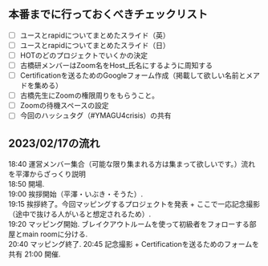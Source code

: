 ## 本番までに行っておくべきチェックリスト
- [ ] ユースとrapidについてまとめたスライド（英）
- [ ] ユースとrapidについてまとめたスライド（日）
- [ ] HOTのどのプロジェクトでいくかの決定
- [ ] 古橋研メンバーはZoom名をHost_氏名にするように周知する
- [ ] Certificationを送るためのGoogleフォーム作成（掲載して欲しい名前とメアドを集める）
- [ ] 古橋先生にZoomの権限周りをもらうこと。
- [ ] Zoomの待機スペースの設定
- [ ] 今回のハッシュタグ（#YMAGU4crisis）の共有

## 2023/02/17の流れ
18:40 運営メンバー集合（可能な限り集まれる方は集まって欲しいです。）流れを平澤からざっくり説明   
18:50 開場.  
19:00 挨拶開始（平澤・いぶき・そうた）.  
19:15 挨拶終了。今回マッピングするプロジェクトを発表 + ここで一応記念撮影（途中で抜ける人がいると想定されるため）.  
19:20 マッピング開始. ブレイクアウトルームを使って初級者をフォローする部屋とmain roomに分ける.  
20:40 マッピング終了. 
20:45 記念撮影 + Certificationを送るためのフォームを共有
21:00 開催.  







